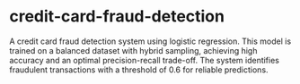 # credit-card-fraud-detection
A credit card fraud detection system using logistic regression. This model is trained on a balanced dataset with hybrid sampling, achieving high accuracy and an optimal precision-recall trade-off. The system identifies fraudulent transactions with a threshold of 0.6 for reliable predictions.
